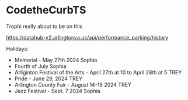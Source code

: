 # CodetheCurbTS
Trophi really about to be on this

https://datahub-v2.arlingtonva.us/api/performance_parking/history

Holidays:
* Memorial - May 27th 2024 Sophia  
* Fourth of July  Sophia
* Arliginton Festival of the Arts - April 27th at 10 to April 28th at 5 TREY
* Pride - June 29, 2024 TREY
* Arlington County Fair - August 14-18 2024 TREY
* Jazz Festival - Sept. 7 2024 Sophia
